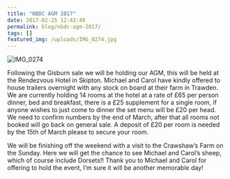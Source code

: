 ```yaml
---
title: "NBDC AGM 2017"
date: 2017-02-25 12:43:49
permalink: blog/nbdc-agm-2017/
tags: []
featured_img: /uploads/IMG_0274.jpg
---
```


![IMG_0274](/uploads/IMG_0274.jpg)

Following the Gisburn sale we will be holding our AGM, this will be held at the Rendezvous Hotel in Skipton. Michael and Carol have kindly offered to house trailers overnight with any stock on board at their farm in Trawden. We are currently holding 14 rooms at the hotel at a rate of £65 per person dinner, bed and breakfast, there is a £25 supplement for a single room, if anyone wishes to just come to dinner the set menu will be £20 per head. We need to confirm numbers by the end of March, after that all rooms not booked will go back on general sale. A deposit of £20 per room is needed by the 15th of March please to secure your room.

We will be finishing off the weekend with a visit to the Crawshaw’s Farm on the Sunday. Here we will get the chance to see Michael and Carol’s sheep, which of course include Dorsets!! Thank you to Michael and Carol for offering to hold the event, I’m sure it will be another memorable day!

